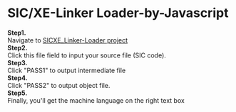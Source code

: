 <h1>SIC/XE-Linker Loader-by-Javascript</h1>
<strong>Step1.</strong></br>
Navigate to <a href= "https://fuxtoy.github.io/SICXE_Linker-Loader/"> SICXE_Linker-Loader project </a></br>
<strong>Step2.</strong></br>
Click this file field to input your source file (SIC code).</br>
<strong>Step3.</strong></br>
Click "PASS1" to output intermediate file</br>
<strong>Step4.</strong></br>
Click "PASS2" to output object file.</br>
<strong>Step5.</strong></br>
Finally, you'll get the machine language on the right text box</br>

